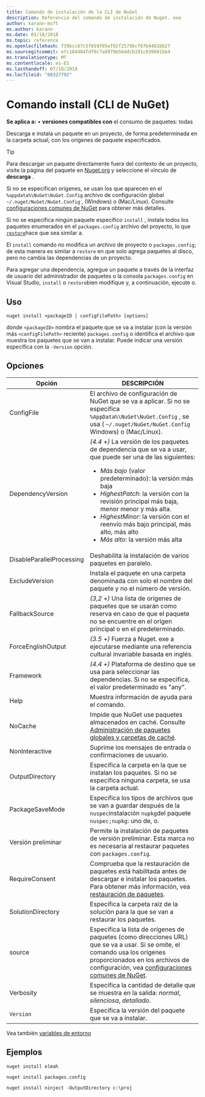 ```yaml
---
title: Comando de instalación de la CLI de NuGet
description: Referencia del comando de instalación de Nuget. exe
author: karann-msft
ms.author: karann
ms.date: 01/18/2018
ms.topic: reference
ms.openlocfilehash: f39bcc67c5f659f05ef02f2579bcf07b4481bb27
ms.sourcegitcommit: efc18d484fdf0c7a8979b564dcb191c030601bb4
ms.translationtype: MT
ms.contentlocale: es-ES
ms.lasthandoff: 07/18/2019
ms.locfileid: "68327792"
---
```

# <a name="install-command-nuget-cli"></a>Comando install (CLI de NuGet)

**Se aplica a:** &bullet; **versiones compatibles con** el consumo de paquetes: todas

Descarga e instala un paquete en un proyecto, de forma predeterminada en la carpeta actual, con los orígenes de paquete especificados.

> [!Tip]
> Para descargar un paquete directamente fuera del contexto de un proyecto, visite la página del paquete en [Nuget.org](https://www.nuget.org) y seleccione el vínculo de **descarga** .

Si no se especifican orígenes, se usan los que aparecen en el `%appdata%\NuGet\NuGet.Config` archivo de configuración global `~/.nuget/NuGet/NuGet.Config` , (Windows) o (Mac/Linux). Consulte [configuraciones comunes de NuGet](../../consume-packages/configuring-nuget-behavior.md) para obtener más detalles.

Si no se especifica ningún paquete específico `install` , instala todos los paquetes enumerados en el `packages.config` archivo del proyecto, lo que [`restore`](cli-ref-restore.md)hace que sea similar a.

El `install` comando no modifica un archivo de proyecto o `packages.config`; de esta manera es similar a `restore` en que solo agrega paquetes al disco, pero no cambia las dependencias de un proyecto.

Para agregar una dependencia, agregue un paquete a través de la interfaz de usuario del administrador de paquetes o la consola `packages.config` en Visual Studio, `install` o `restore`bien modifique y, a continuación, ejecute o.

## <a name="usage"></a>Uso

```cli
nuget install <packageID | configFilePath> [options]
```

donde `<packageID>` nombra el paquete que se va a instalar (con la versión más `<configFilePath>` reciente) `packages.config` o identifica el archivo que muestra los paquetes que se van a instalar. Puede indicar una versión específica con la `-Version` opción.

## <a name="options"></a>Opciones

| Opción | DESCRIPCIÓN |
| --- | --- |
| ConfigFile | El archivo de configuración de NuGet que se va a aplicar. Si no se especifica `%AppData%\NuGet\NuGet.Config` , se usa ( `~/.nuget/NuGet/NuGet.Config` Windows) o (Mac/Linux).|
| DependencyVersion | *(4.4 +)* La versión de los paquetes de dependencia que se va a usar, que puede ser una de las siguientes:<br/><ul><li>*Más bajo* (valor predeterminado): la versión más baja</li><li>*HighestPatch*: la versión con la revisión principal más baja, menor menor y más alta.</li><li>*HighestMinor*: la versión con el reenvío más bajo principal, más alto, más alto</li><li>*Más alto*: la versión más alta</li></ul> |
| DisableParallelProcessing | Deshabilita la instalación de varios paquetes en paralelo. |
| ExcludeVersion | Instala el paquete en una carpeta denominada con solo el nombre del paquete y no el número de versión. |
| FallbackSource | *(3,2 +)* Una lista de orígenes de paquetes que se usarán como reserva en caso de que el paquete no se encuentre en el origen principal o en el predeterminado. |
| ForceEnglishOutput | *(3.5 +)* Fuerza a Nuget. exe a ejecutarse mediante una referencia cultural invariable basada en inglés. |
| Framework | *(4.4 +)* Plataforma de destino que se usa para seleccionar las dependencias. Si no se especifica, el valor predeterminado es "any". |
| Help | Muestra información de ayuda para el comando. |
| NoCache | Impide que NuGet use paquetes almacenados en caché. Consulte [Administración de paquetes globales y carpetas de caché](../../consume-packages/managing-the-global-packages-and-cache-folders.md). |
| NonInteractive | Suprime los mensajes de entrada o confirmaciones de usuario. |
| OutputDirectory | Especifica la carpeta en la que se instalan los paquetes. Si no se especifica ninguna carpeta, se usa la carpeta actual. |
| PackageSaveMode | Especifica los tipos de archivos que se van a guardar después de la `nuspec`instalación `nupkg`del paquete `nuspec;nupkg`: uno de, o. |
| Versión preliminar | Permite la instalación de paquetes de versión preliminar. Esta marca no es necesaria al restaurar paquetes con `packages.config`. |
| RequireConsent | Comprueba que la restauración de paquetes está habilitada antes de descargar e instalar los paquetes. Para obtener más información, vea [restauración de paquetes](../../consume-packages/package-restore.md). |
| SolutionDirectory | Especifica la carpeta raíz de la solución para la que se van a restaurar los paquetes. |
| source | Especifica la lista de orígenes de paquetes (como direcciones URL) que se va a usar. Si se omite, el comando usa los orígenes proporcionados en los archivos de configuración, vea [configuraciones comunes de NuGet](../../consume-packages/configuring-nuget-behavior.md). |
| Verbosity | Especifica la cantidad de detalle que se muestra en la salida: *normal*, *silenciosa*, *detallado*. |
| `Version` | Especifica la versión del paquete que se va a instalar. |

Vea también [variables de entorno](cli-ref-environment-variables.md)

## <a name="examples"></a>Ejemplos

```cli
nuget install elmah

nuget install packages.config

nuget install ninject -OutputDirectory c:\proj
```
